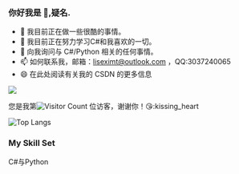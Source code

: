 ### 你好我是 👋,疑名.

- 🔭 我目前正在做一些很酷的事情。
- 🌱 我目前正在努力学习C#和我喜欢的一切。
- 💬 向我询问与 C#/Python 相关的任何事情。
- 📫 如何联系我，邮箱：liseximt@outlook.com ，QQ:3037240065
- 😄 在此处阅读有关我的 CSDN 的更多信息

![](https://github-readme-stats.vercel.app/api?username=wisdom-zhe&show_icons=true&theme=transparent)

您是我第![Visitor Count](https://profile-counter.glitch.me/jikekei/count.svg) 位访客，谢谢你！:kissing_heart::kissing_heart

![Top Langs](https://github-readme-stats.vercel.app/api/top-langs/?username=jikekei&layout=compact&theme=tokyonight)


### My Skill Set

C#与Python

